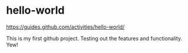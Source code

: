 # hello-world
https://guides.github.com/activities/hello-world/

This is my first github project. Testing out the features and functionality. Yew!

